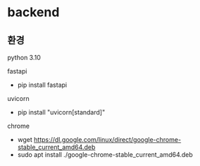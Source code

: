 # backend

## 환경
python 3.10 

fastapi
- pip install fastapi

uvicorn
- pip install "uvicorn[standard]"


chrome
- wget https://dl.google.com/linux/direct/google-chrome-stable_current_amd64.deb
- sudo apt install ./google-chrome-stable_current_amd64.deb

